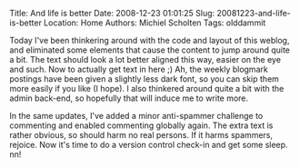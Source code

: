 Title: And life is better
Date: 2008-12-23 01:01:25
Slug: 20081223-and-life-is-better
Location: Home
Authors: Michiel Scholten
Tags: olddammit

<p>Today I've been thinkering around with the code and layout of this weblog, and eliminated some elements that cause the content to jump around quite a bit. The text should look a lot better aligned this way, easier on the eye and such. Now to actually get text in here ;) Ah, the weekly blogmark postings have been given a slightly less dark font, so you can skip them more easily if you like (I hope). I also thinkered around quite a bit with the admin back-end, so hopefully that will induce me to write more.</p>

<p>In the same updates, I've added a minor anti-spammer challenge to commenting and enabled commenting globally again. The extra text is rather obvious, so should harm no real persons. If it harms spammers, rejoice. Now it's time to do a version control check-in and get some sleep. nn!</p>